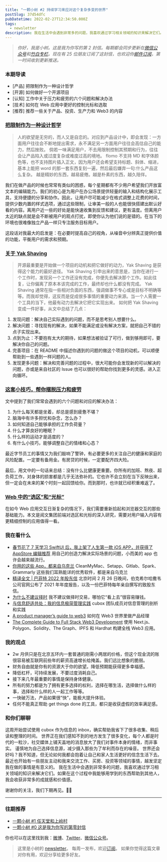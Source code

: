 ```yaml
---
title: "一颗小树 #2 持续学习来应对这个复杂多变的世界"
postSlug: 37d54dfc
pubDatetime: 2022-02-27T12:34:50.000Z
tags:
  - newsletter
description: 我在生活中会遇到非常多的问题，我喜欢通过学习相关领域的知识来解决它们。如果在这个过程中我能够用学到的东西帮助到其他人，我会收获非常多的成就感和价值感。
---
```


<!-- more -->

> _你好，我是小树。这是我为你写的第 2 封信。每期都会同步更新在[微信公众号](https://weixin.sogou.com/weixin?query=a_warm_tree)和[竹白专栏](https://xiaoshu.zhubai.love)。现在有 25 位朋友订阅了这封信，也欢迎你[邮件订阅](https://xiaoshu.zhubai.love)，第一时间收到更新推送。_

### 本期导读

- [产品] 把限制作为一种设计哲学
- [开源] 如何做好一个开源项目
- [认知] 工作中关于压力和疲劳的六个问题和解决办法
- [技术] 如何在 Web 应用中更好的控制光标和选取
- [推荐] 推荐一些关于产品、投资、生产力和 Web3 的内容

### [把限制作为一种设计哲学](https://xiaobot.net/p/melow)

> 人的欲望是无穷的，而人又是自恋的。对应到产品设计中，即会发现：一方面用户往往会不断地提出需求，永不满足另一方面用户往往会高估自己的能力，然后挫败。
> 倘若一味满足用户，不去用限制控制其预期和行为，往往会让产品陷入或过度复杂或难度过高的境地。
> flomo 不支持 MD 和字体颜色等，也不支持图片插入正文，因为用户还会希望支持标题、斜体、缩进，基本上能把 word 的那一套东西复刻一遍，然后最后嫌弃一句:什么产品这么复杂。
> 越是精妙的东西，越易疲倦。越是朴素的东西，越久陪伴。

我们在做产品的时候也常常有类似的困惑，每个星期都有不少用户希望我们开放富文本的编辑能力。我们的初心是为用户在办公场景提供轻量的输入和结构化展示工具，支持便捷的分享和协作。因此，让用户尽可能减少在格式调整上花费的时间，提供少数内置的样式选项，通过这些限制，让审美一般的人也能很快搭建出默认好看的内容。离用户近一些的好处是能快速收集到反馈和建议，更有温度。但离用户太近的缺点就是会不断被用户的观点打扰，即使你认为他们说的是错的。在当下的环境也很难像独立产品一样只专注服务目标用户。

这段话对我最大的启发是：在必要时提高自己的视角，从噪音中分辨真正提供价值的功能，平衡用户的需求和预期。

### [关于 Yak Shaving](https://antfu.me/posts/about-yak-shaving-zh)

> 开源最重要是开始做一个项目的动机和把它做好的动力，Yak Shaving 是获得这个能力的最好途径。
> Yak Shaving 引申出来的意思是，当你在进行一个工作时，发现另一个工作还没有完成，你便先去解决那个工作。如此往复，让你偏离了原本本该完成的工作，最终却也什么都没有完成。
> Yak Shaving 通常在指一些相对负面的东西，强调做事不专心或是目标不明确等等。而我却觉得，这反而是促成很多事情的重要动力来源。当一个人需要一个工具的当下，他最有动力去解决它把它实现出来。
> 如何把 Yak Shaving 变成一件好事，从文中总结了几点：

1. 发现问题：解决自己实际遇到的问题，而不是思考别人想要什么。
2. 解决问题：寻找现有的解决，如果不能满足或没有解决方案，就把自己不错的点子实现出来。
3. 点到为止：不要抱有太大的期待，如果想法被验证了可行，做到够用即可，要解决你自己的问题。
4. 完善项目：在 README 中描述你遇到的问题的做这个项目的动机，可以顺便帮助到一些遇到一样问题的人。
5. 发现更多问题：解决和完善问题的过程中，很大可能你会发现新的可以解决的问题，亦或是来自社区的 Issue 也可以很好的帮助你找到更多的灵感。进入正向循环。

### [这套小技巧，帮你摆脱压力和疲劳](https://mp.weixin.qq.com/s?__biz=MzAxNTY0NjEzNg==&mid=2247486760&idx=1&sn=60f372d8bc005ba38b0bf071eeb06f1a)

文中提到了我们常常会遇到的六个问题和对应的解决办法：

1. 为什么每天都是坐着，却总是感到疲惫不堪？
2. 脑海中有许多担忧和杂念，怎么办？
3. 如何知道自己能够承担的工作负荷量？
4. 什么才算良好的睡眠？
5. 什么样的运动才是适度的？
6. 有什么小技巧，能够调整自己的情绪和心态？

最近字节员工的事情又为我们敲响了警钟，有必要更多的关注自己的健康和家庭的风险配置。一定要有备用金。有房贷的时候，一定要配齐四大险。

最后，用文中的一句话来总结：没有什么比健康更重要。你所有的加班、熬夜、超负荷工作，对身体的损害都是几乎无法弥补的。它也许不会立刻在当下反映出来，但一定会在未来的某个时刻一起回馈给你。而到那时，也许就已经积重难返了。

### [Web 中的“选区”和“光标”](https://mp.weixin.qq.com/s?__biz=MzU4MzUzODc3Nw==&mid=2247484857&idx=1&sn=c1178ac741be5e3e9131950eb9d28fb7)

在如今 Web 应用交互日渐复杂的情况下，我们需要重新拾起和浏览器交互的那些基础能力。本文是阅文集团前端对选区和光标的深入研究，需要对用户输入内容有更精细控制的应用值得一看。

### 我在看什么

- [春节花了 7 天学习 SwiftUI 后，我上架了人生第一款 iOS APP，并获得了 AppStore 编辑推荐](https://sspai.com/post/71593) 用自己的创造力解决实际场景的问题，小而美的 app 也许会越来越流行。​​​
- [你用的这些 App，都来自乌克兰](https://mp.weixin.qq.com/s/mgCpGu1YQH-KlKv7BPesZQ) CleanMyMac、Setapp、Gitlab、Spark、Grammarly 这些我们耳熟能详的优秀软件，都是来自乌克兰
- [精译全文 | 巴菲特 2022 年股东信](https://mp.weixin.qq.com/s/_F6V4FATjs9JTLE_ORRJ9A) 北京时间 2 月 26 日晚间，伯克希尔哈撒韦公司官网公布了 2021 年年度报告，以及一份巴菲特每年亲自撰写的致股东信。
- [为什么不建议择时](https://mp.weixin.qq.com/s?__biz=MzI0NzQ1MDM5Mw==&mid=2247485062&idx=1&sn=24a51c18fa4170f7dc504245ba754934&chksm=e9ae98f0ded911e641716db6051d82058e44d7ea951072e19483526410825bc7aaa930bf2c20) 我不建议做择时交易，哪怕它“看上去”很容易赚钱。
- [与信息舒适共处：我的信息极简管理实践](https://sspai.com/post/69749) cubox 团队成员对信息管理的剖析和实践
- [A product manager’s guide to web3](https://www.lennysnewsletter.com/p/a-product-managers-guide-to-web3) 如何在 Web3 世界里做产品经理
- [The Complete Guide to Full Stack Web3 Development](https://dev.to/dabit3/the-complete-guide-to-full-stack-web3-development-4g74) 使用 Next.js、Polygon、Solidity、The Graph、IPFS 和 Hardhat 构建全栈 Web3 应用。

### 我的观点

- 2w 月供只是在北京五环内一套普通的刚需小两居的价格，但这个现金流的账很容易被互联网前些年的薪资高速增长给掩盖。我们远比想象的脆弱。
- 财务自由就是你有的资源大于你的欲望。降低预期能获得更多幸福感。
- 降低杠杆，可持续发展，不要过度消耗自己。
- 接下来几年最重要的事情是保持身体健康。
- 所有的努力都是为了拥有更多选择的权利，选择在哪生活，选择做什么样的事，选择和什么样的人一起工作等等。
- 一快破万法，产品如果很“快”，能极大提升体验。
- 任何不能真正帮助 get things done 的工具，都只是收获虚假的效率满足感。

### 和你们聊聊

这周开始尝试使用 cubox 作为信息的 inbox，确实帮助我省下了很多收集、稍后读和整理的时间。
世界正在我们感知不到的地方发生了很多变化，每个人都是时代的一粒沙，社交媒体上铺天盖地的消息放大了我们对事件本身的情绪，而非事实。
谨慎地为自己选择信息源，减少摄入那些为了牟利而存在的噪音。
世界还会好吗？我不知道，但无论如何我都会抱着让自己和家人生活更好的信念生活下去。
最近也开始有一些朋友主动和我来交流工作、买房、投资等领域的事情，越发坚定我在做的事情是有意义的。
我在生活中会遇到非常多的问题，我喜欢通过学习相关领域的知识来解决它们。如果在这个过程中我能够用学到的东西帮助到其他人，我会收获非常多的成就感和价值感。

谢谢你的关注，我们下期再见。👋🏻

---

### 往期推荐

- [一颗小树 #1 任天堂和上岭村](https://xiaoshu.zhubai.love/posts/2107172142524608512)
- [一颗小树 #0 这是我为你写的第零封信](https://xiaoshu.zhubai.love/posts/2107165648034942976)

你也可以在这里找到我：[微博](https://weibo.com/u/5361470927)、[Twitter](https://twitter.com/yeshu_in_future)、[微信公众号](https://weixin.sogou.com/weixin?query=a_warm_tree)。

> 这里是小树的 [newsletter](https://xiaoshu.zhubai.love)。 每周一发布，欢迎[订阅](https://xiaoshu.zhubai.love)。
> 如果你觉得这篇文章对你有用，欢迎分享给更多好友。
